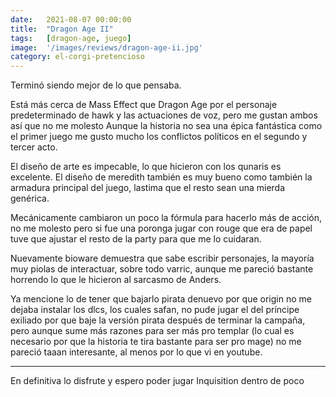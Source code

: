 ```yaml
---
date:   2021-08-07 00:00:00
title:  "Dragon Age II"
tags:   [dragon-age, juego]
image:  '/images/reviews/dragon-age-ii.jpg'
category: el-corgi-pretencioso
---
```

Terminó siendo mejor de lo que pensaba.

Está más cerca de Mass Effect que Dragon Age por el personaje predeterminado de hawk y las actuaciones de voz, pero me gustan ambos así que no me molesto
Aunque la historia no sea una épica fantástica como el primer juego me gusto mucho los conflictos políticos en el segundo y tercer acto.

El diseño de arte es impecable, lo que hicieron con los qunaris es excelente. El diseño de meredith también es muy bueno como también la armadura principal del juego, lastima que el resto sean una mierda genérica.

Mecánicamente cambiaron un poco la fórmula para hacerlo más de acción, no me molesto pero si fue una poronga jugar con rouge que era de papel tuve que ajustar el resto de la party para que me lo cuidaran.

Nuevamente bioware demuestra que sabe escribir personajes, la mayoría muy piolas de interactuar, sobre todo varric, aunque me pareció bastante horrendo lo que le hicieron al sarcasmo de Anders.

Ya mencione lo de tener que bajarlo pirata denuevo por que origin no me dejaba instalar los dlcs, los cuales safan, no pude jugar el del príncipe exiliado por que baje la versión pirata después de terminar la campaña, pero aunque sume más razones para ser más pro templar (lo cual es necesario por que la historia te tira bastante para ser pro mage) no me pareció taaan interesante, al menos por lo que vi en youtube.

<hr>

En definitiva lo disfrute y espero poder jugar Inquisition dentro de poco 